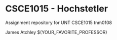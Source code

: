 # CSCE1015 - Hochstetler
Assignment repository for UNT CSCE1015
tnm0108

James Atchley
$(YOUR_FAVORITE_PROFESSOR)
